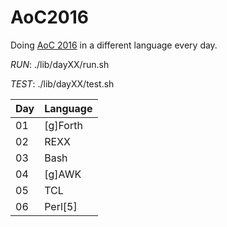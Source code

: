 # AoC2016

Doing [AoC 2016](https://adventofcode.com/2016) in a different language every day.

*RUN*: ./lib/dayXX/run.sh

*TEST*: ./lib/dayXX/test.sh

| Day | Language     |
| --- | ------------ |
|  01 | [g]Forth     |
|  02 | REXX         |
|  03 | Bash         |
|  04 | [g]AWK       |
|  05 | TCL          |
|  06 | Perl[5]      |

